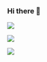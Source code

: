 ### Hi there 👋
<a><img src='https://img.shields.io/static/v1?logo=github&label=Git&style=flat-square&color=brightgreen&message=Source%20code'><img/><a/>

<a><img src='https://img.shields.io/static/v1?logo=twitter&label=Twitter&style=flat-square&color=1d9bf0&message=@overhangio'><img/><a/>

<a><img src='https://img.shields.io/static/v1?logo=youtube&label=YouTube&style=flat-square&color=ff0000&message=@alex1779'><img/><a/>


<!--
**alex1779/alex1779** is a ✨ _special_ ✨ repository because its `README.md` (this file) appears on your GitHub profile.

Here are some ideas to get you started:

- 🔭 I’m currently working on ...
- 🌱 I’m currently learning ...
- 👯 I’m looking to collaborate on ...
- 🤔 I’m looking for help with ...
- 💬 Ask me about ...
- 📫 How to reach me: ...
- 😄 Pronouns: ...
- ⚡ Fun fact: ...
-->
